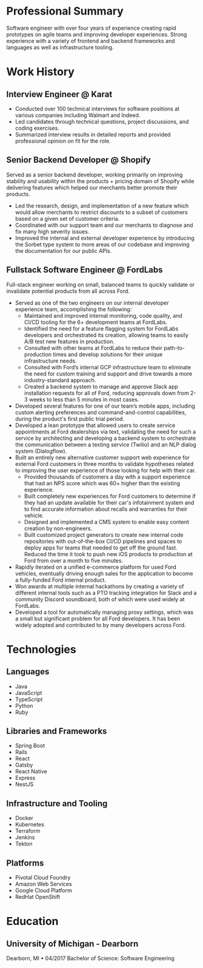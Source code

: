 # Professional Summary

Software engineer with over four years of experience creating rapid prototypes on agile teams and improving developer experiences. Strong experience with a variety of frontend and backend frameworks and languages as well as infrastructure tooling.

# Work History

## Interview Engineer @ Karat

- Conducted over 100 technical interviews for software positions at various companies including Walmart and Indeed.
- Led candidates through technical questions, project discussions, and coding exercises.
- Summarized interview results in detailed reports and provided professional opinion on fit for the role.

## Senior Backend Developer @ Shopify
Served as a senior backend developer, working primarily on improving stability and usability within the products + pricing domain of Shopify while delivering features which helped our merchants better promote their products.

- Led the research, design, and implementation of a new feature which would allow merchants to restrict discounts to a subset of customers based on a given set of customer criteria.
- Coordinated with our support team and our merchants to diagnose and fix many high severity issues.
- Improved the internal and external developer experience by introducing the Sorbet type system to more areas of our codebase and improving the documentation for our public APIs.


## Fullstack Software Engineer @ FordLabs

Full-stack engineer working on small, balanced teams to quickly validate or invalidate potential products from all across Ford.

- Served as one of the two engineers on our internal developer experience team, accomplishing the following:
  - Maintained and improved internal monitoring, code quality, and CI/CD tooling for the 6+ development teams at FordLabs.
  - Identified the need for a feature flagging system for FordLabs developers and orchestrated its creation, allowing teams to easily A/B test new features in production.
  - Consulted with other teams at FordLabs to reduce their path-to-production times and develop solutions for their unique infrastructure needs.
  - Consulted with Ford’s internal GCP infrastructure team to eliminate the need for custom training and support and drive towards a more industry-standard approach.
  - Created a backend system to manage and approve Slack app installation requests for all of Ford, reducing approvals down from 2-3 weeks to less than 5 minutes in most cases.
- Developed several features for one of our team’s mobile apps, including custom alerting preferences and command-and-control capabilities, during the product's first public trial period.
- Developed a lean prototype that allowed users to create service appointments at Ford dealerships via text, validating the need for such a service by architecting and developing a backend system to orchestrate the communication between a texting service (Twilio) and an NLP dialog system (Dialogflow).
- Built an entirely new alternative customer support web experience for external Ford customers in three months to validate hypotheses related to improving the user experience of those looking for help with their car.
  - Provided thousands of customers a day with a support experience that had an NPS score which was 60+ higher than the existing experience.
  - Built completely new experiences for Ford customers to determine if they had an update available for their car's infotainment system and to find accurate information about recalls and warranties for their vehicle.
  - Designed and implemented a CMS system to enable easy content creation by non-engineers.
  - Built customized project generators to create new internal code repositories with out-of-the-box CI/CD pipelines and spaces to deploy apps for teams that needed to get off the ground fast. Reduced the time it took to push new iOS products to production at Ford from over a month to five minutes.
- Rapidly iterated on a unified e-commerce platform for used Ford vehicles, eventually driving enough sales for the application to become a fully-funded Ford internal product.
- Won awards at multiple internal hackathons by creating a variety of different internal tools such as a PTO tracking integration for Slack and a community Discord soundboard, both of which were used widely at FordLabs.
- Developed a tool for automatically managing proxy settings, which was a small but significant problem for all Ford developers. It has been widely adopted and contributed to by many developers across Ford.

# Technologies

## Languages

- Java
- JavaScript
- TypeScript
- Python
- Ruby

## Libraries and Frameworks

- Spring Boot
- Rails
- React
- Gatsby
- React Native
- Express
- NestJS

## Infrastructure and Tooling

- Docker
- Kubernetes
- Terraform
- Jenkins
- Tekton

## Platforms

- Pivotal Cloud Foundry
- Amazon Web Services
- Google Cloud Platform
- RedHat OpenShift

# Education

## University of Michigan - Dearborn

Dearborn, MI • 04/2017
Bachelor of Science: Software Engineering
